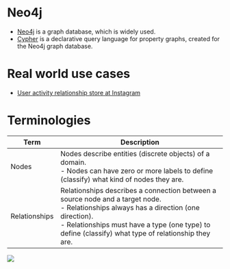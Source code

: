 # Neo4j
- [Neo4j](https://neo4j.com/) is a graph database, which is widely used.
- [Cypher](https://neo4j.com/developer/cypher/) is a declarative query language for property graphs, created for the Neo4j graph database.

# Real world use cases
- [User activity relationship store at Instagram](../../../3_HLDDesignProblems/InstagramDesign/Readme.md)

# Terminologies

| Term          | Description                                                                                                                                        |
|---------------|----------------------------------------------------------------------------------------------------------------------------------------------------|
| Nodes         | Nodes describe entities (discrete objects) of a domain.<br/>- Nodes can have zero or more labels to define (classify) what kind of nodes they are. |
| Relationships | Relationships describes a connection between a source node and a target node.<br/>- Relationships always has a direction (one direction).<br/>- Relationships must have a type (one type) to define (classify) what type of relationship they are.   |

![](https://neo4j.com/docs/getting-started/current/_images/graph_simple.svg)